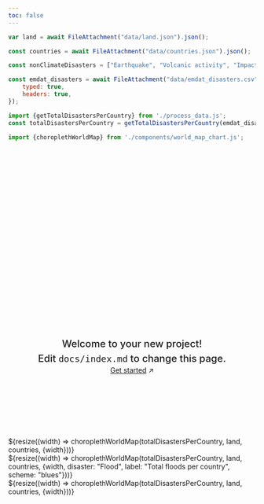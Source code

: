 ```yaml
---
toc: false
---
```


<style>

.hero {
  display: flex;
  flex-direction: column;
  align-items: center;
  font-family: var(--sans-serif);
  margin: 4rem 0 8rem;
  text-wrap: balance;
  text-align: center;
}

.hero h1 {
  margin: 2rem 0;
  max-width: none;
  font-size: 14vw;
  font-weight: 900;
  line-height: 1;
  background: linear-gradient(30deg, var(--theme-foreground-focus), currentColor);
  -webkit-background-clip: text;
  -webkit-text-fill-color: transparent;
  background-clip: text;
}

.hero h2 {
  margin: 0;
  max-width: 34em;
  font-size: 20px;
  font-style: initial;
  font-weight: 500;
  line-height: 1.5;
  color: var(--theme-foreground-muted);
}

@media (min-width: 640px) {
  .hero h1 {
    font-size: 90px;
  }
}

</style>

```js
var land = await FileAttachment("data/land.json").json();

const countries = await FileAttachment("data/countries.json").json();

const nonClimateDisasters = ["Earthquake", "Volcanic activity", "Impact"];

const emdat_disasters = await FileAttachment("data/emdat_disasters.csv").csv({
    typed: true,
    headers: true,
});

import {getTotalDisastersPerCountry} from './process_data.js';
const totalDisastersPerCountry = getTotalDisastersPerCountry(emdat_disasters, nonClimateDisasters)

import {choroplethWorldMap} from './components/world_map_chart.js';
```
<div class="hero">
  <h1>Hello, Observable Framework</h1>
  <h2>Welcome to your new project! Edit&nbsp;<code style="font-size: 90%;">docs/index.md</code> to change this page.</h2>
  <a href="https://observablehq.com/framework/getting-started" target="_blank">Get started<span style="display: inline-block; margin-left: 0.25rem;">↗︎</span></a>
</div>


<div class="grid">
    <div class="card">
    ${resize((width) => choroplethWorldMap(totalDisastersPerCountry, land, countries, {width}))}
    </div>
</div>
<div class="grid grid-cols-2">
    <div>
        ${resize((width) => choroplethWorldMap(totalDisastersPerCountry, land, countries, 
            {width, disaster: "Flood", label: "Total floods per country", scheme: "blues"}))}
    </div>
    <div>
        ${resize((width) => choroplethWorldMap(totalDisastersPerCountry, land, countries, {width}))}
    </div>
</div>